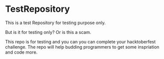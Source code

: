# TestRepository
This is a test Repository for testing purpose only.


But is it for testing only? Or is this a scam. 

This repo is for testing and you can you can complete your hacktoberfest challenge.
The repo will help budding programmers to get some inspriation and code more.

